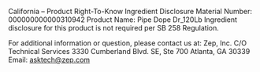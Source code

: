  
 
 
California – Product Right-To-Know Ingredient Disclosure 
Material Number: 000000000000310942 
Product Name: Pipe Dope Dr_120Lb 
Ingredient disclosure for this product is not required per SB 258 Regulation. 
 
For additional information or question, please contact us at: 
Zep, Inc. 
C/O Technical Services 
3330 Cumberland Blvd. SE, Ste 700 
Atlanta, GA 30339 
Email: asktech@zep.com 
 
 
 
 
